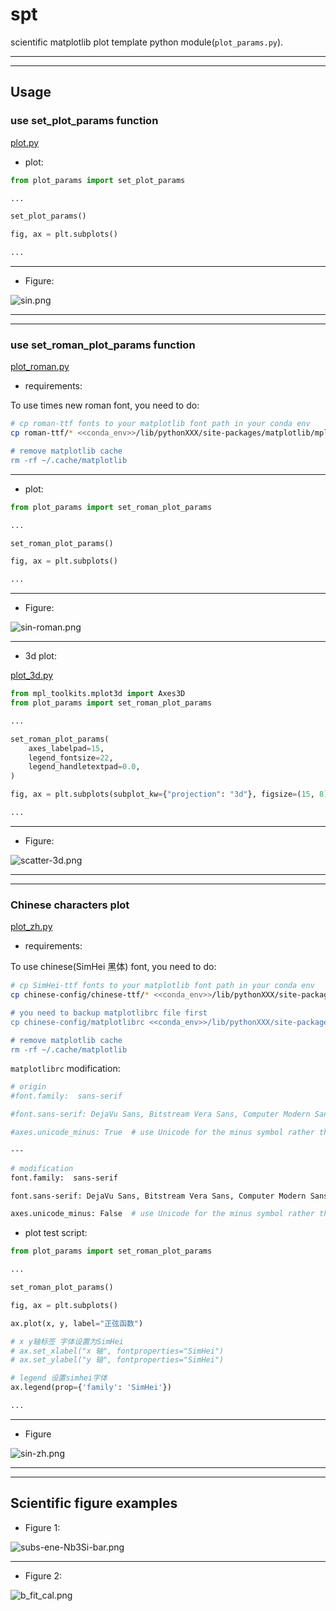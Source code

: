 # spt

scientific matplotlib plot template python module(`plot_params.py`).




---
---

## Usage

### use set_plot_params function

[plot.py](./plot.py)

- plot:

```python
from plot_params import set_plot_params

...

set_plot_params()

fig, ax = plt.subplots()

...

```

---

- Figure:

![sin.png](./assets/example-figures/sin.png)



---
---

### use set_roman_plot_params function

[plot_roman.py](./plot_roman.py)

- requirements:

To use times new roman font, you need to do:

```bash
# cp roman-ttf fonts to your matplotlib font path in your conda env
cp roman-ttf/* <<conda_env>>/lib/pythonXXX/site-packages/matplotlib/mpl-data/fonts/ttf/

# remove matplotlib cache
rm -rf ~/.cache/matplotlib
```

---

- plot:

```python
from plot_params import set_roman_plot_params

...

set_roman_plot_params()

fig, ax = plt.subplots()

...

```

---

- Figure:

![sin-roman.png](./assets/example-figures/sin-roman.png)

---

- 3d plot:

[plot_3d.py](./plot_3d.py)


```python
from mpl_toolkits.mplot3d import Axes3D
from plot_params import set_roman_plot_params

...

set_roman_plot_params(
    axes_labelpad=15,
    legend_fontsize=22,
    legend_handletextpad=0.0,
)

fig, ax = plt.subplots(subplot_kw={"projection": "3d"}, figsize=(15, 8))

...

```

---

- Figure:

![scatter-3d.png](./assets/example-figures/scatter-3d.png)



---
---

### Chinese characters plot

[plot_zh.py](./plot_zh.py)


- requirements:

To use chinese(SimHei 黑体) font, you need to do:

```bash
# cp SimHei-ttf fonts to your matplotlib font path in your conda env
cp chinese-config/chinese-ttf/* <<conda_env>>/lib/pythonXXX/site-packages/matplotlib/mpl-data/fonts/ttf/

# you need to backup matplotlibrc file first
cp chinese-config/matplotlibrc <<conda_env>>/lib/pythonXXX/site-packages/matplotlib/mpl-data/

# remove matplotlib cache
rm -rf ~/.cache/matplotlib
```

`matplotlibrc` modification:
```bash
# origin 
#font.family:  sans-serif

#font.sans-serif: DejaVu Sans, Bitstream Vera Sans, Computer Modern Sans Serif, Lucida Grande, Verdana, Geneva, Lucid, Arial, Helvetica, Avant Garde, sans-serif

#axes.unicode_minus: True  # use Unicode for the minus symbol rather than hyphen.  See

---

# modification
font.family:  sans-serif

font.sans-serif: DejaVu Sans, Bitstream Vera Sans, Computer Modern Sans Serif, Lucida Grande, Verdana, Geneva, Lucid, Arial, Helvetica, Avant Garde, sans-serif, SimHei, Times New Roman, Times

axes.unicode_minus: False  # use Unicode for the minus symbol rather than hyphen.  See
```


- plot test script:

```python
from plot_params import set_roman_plot_params

...

set_roman_plot_params()

fig, ax = plt.subplots()

ax.plot(x, y, label="正弦函数")

# x y轴标签 字体设置为SimHei
# ax.set_xlabel("x 轴", fontproperties="SimHei")
# ax.set_ylabel("y 轴", fontproperties="SimHei")

# legend 设置simhei字体
ax.legend(prop={'family': 'SimHei'})

...

```

---

- Figure

![sin-zh.png](./assets/example-figures/sin-zh.png)



---
---

## Scientific figure examples

- Figure 1:

![subs-ene-Nb3Si-bar.png](./assets/subs-ene-Nb3Si-bar.png)

---

- Figure 2:

![b_fit_cal.png](./assets/b_fit_cal.png)

